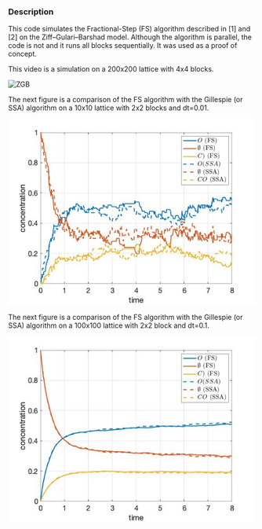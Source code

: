 ### Description

This code simulates the Fractional-Step (FS) algorithm described in [1] and [2] on the Ziff–Gulari–Barshad model. Although the algorithm is parallel, the code is not and it runs all blocks sequentially. It was used as a proof of concept.



This video is a simulation on a 200x200 lattice with 4x4 blocks.

![ZGB](./figures/zgb-fs.gif)

The next figure is a comparison of the FS algorithm with the Gillespie (or SSA) algorithm on a 10x10 lattice with 2x2 blocks and dt=0.01.

![comparison](./figures/comparison-10.jpg)

The next figure is a comparison of the FS algorithm with the Gillespie (or SSA) algorithm on a 100x100 lattice with 2x2 block and dt=0.1.

![comparison](./figures/comparison-100.jpg)
